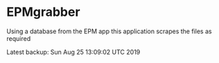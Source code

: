# EPMgrabber
Using a database from the EPM app this application scrapes the files as required


Latest backup: Sun Aug 25 13:09:02 UTC 2019
